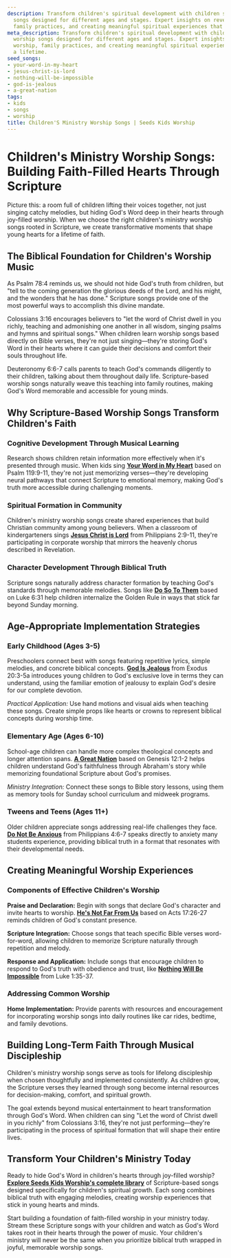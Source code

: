 ```yaml
---
description: Transform children's spiritual development with children s ministry worship
  songs designed for different ages and stages. Expert insights on reverent worship,
  family practices, and creating meaningful spiritual experiences that last a lifetime.
meta_description: Transform children's spiritual development with children s ministry
  worship songs designed for different ages and stages. Expert insights on reverent
  worship, family practices, and creating meaningful spiritual experiences that last
  a lifetime.
seed_songs:
- your-word-in-my-heart
- jesus-christ-is-lord
- nothing-will-be-impossible
- god-is-jealous
- a-great-nation
tags:
- kids
- songs
- worship
title: Children'S Ministry Worship Songs | Seeds Kids Worship
---
```

# Children's Ministry Worship Songs: Building Faith-Filled Hearts Through Scripture

Picture this: a room full of children lifting their voices together, not just singing catchy melodies, but hiding God's Word deep in their hearts through joy-filled worship. When we choose the right children's ministry worship songs rooted in Scripture, we create transformative moments that shape young hearts for a lifetime of faith.

## The Biblical Foundation for Children's Worship Music

As Psalm 78:4 reminds us, we should not hide God's truth from children, but "tell to the coming generation the glorious deeds of the Lord, and his might, and the wonders that he has done." Scripture songs provide one of the most powerful ways to accomplish this divine mandate.

Colossians 3:16 encourages believers to "let the word of Christ dwell in you richly, teaching and admonishing one another in all wisdom, singing psalms and hymns and spiritual songs." When children learn worship songs based directly on Bible verses, they're not just singing—they're storing God's Word in their hearts where it can guide their decisions and comfort their souls throughout life.

Deuteronomy 6:6-7 calls parents to teach God's commands diligently to their children, talking about them throughout daily life. Scripture-based worship songs naturally weave this teaching into family routines, making God's Word memorable and accessible for young minds.

## Why Scripture-Based Worship Songs Transform Children's Faith

### Cognitive Development Through Musical Learning

Research shows children retain information more effectively when it's presented through music. When kids sing **[Your Word in My Heart](https://seedskidsworship.com/product/your-word-in-my-heart-psalm-1199-11-2/)** based on Psalm 119:9-11, they're not just memorizing verses—they're developing neural pathways that connect Scripture to emotional memory, making God's truth more accessible during challenging moments.

### Spiritual Formation in Community

Children's ministry worship songs create shared experiences that build Christian community among young believers. When a classroom of kindergarteners sings **[Jesus Christ is Lord](https://seedskidsworship.com/product/jesus-christ-is-lord-philippians-29-11-4/)** from Philippians 2:9-11, they're participating in corporate worship that mirrors the heavenly chorus described in Revelation.

### Character Development Through Biblical Truth

Scripture songs naturally address character formation by teaching God's standards through memorable melodies. Songs like **[Do So To Them](https://seedskidsworship.com/product/do-so-to-them-luke-631/)** based on Luke 6:31 help children internalize the Golden Rule in ways that stick far beyond Sunday morning.

## Age-Appropriate Implementation Strategies

### Early Childhood (Ages 3-5)

Preschoolers connect best with songs featuring repetitive lyrics, simple melodies, and concrete biblical concepts. **[God Is Jealous](https://seedskidsworship.com/product/god-is-jealous-exodus-203-5a-2/)** from Exodus 20:3-5a introduces young children to God's exclusive love in terms they can understand, using the familiar emotion of jealousy to explain God's desire for our complete devotion.

*Practical Application:* Use hand motions and visual aids when teaching these songs. Create simple props like hearts or crowns to represent biblical concepts during worship time.

### Elementary Age (Ages 6-10)

School-age children can handle more complex theological concepts and longer attention spans. **[A Great Nation](https://seedskidsworship.com/product/a-great-nation-genesis-121-2/)** based on Genesis 12:1-2 helps children understand God's faithfulness through Abraham's story while memorizing foundational Scripture about God's promises.

*Ministry Integration:* Connect these songs to Bible story lessons, using them as memory tools for Sunday school curriculum and midweek programs.

### Tweens and Teens (Ages 11+)

Older children appreciate songs addressing real-life challenges they face. **[Do Not Be Anxious](https://seedskidsworship.com/product/do-not-be-anxious-philippians-46-7-2/)** from Philippians 4:6-7 speaks directly to anxiety many students experience, providing biblical truth in a format that resonates with their developmental needs.

## Creating Meaningful Worship Experiences

### Components of Effective Children's Worship

**Praise and Declaration:** Begin with songs that declare God's character and invite hearts to worship. **[He's Not Far From Us](https://seedskidsworship.com/product/hes-not-far-from-us-acts-1726-27-2/)** based on Acts 17:26-27 reminds children of God's constant presence.

**Scripture Integration:** Choose songs that teach specific Bible verses word-for-word, allowing children to memorize Scripture naturally through repetition and melody.

**Response and Application:** Include songs that encourage children to respond to God's truth with obedience and trust, like **[Nothing Will Be Impossible](https://seedskidsworship.com/product/nothing-will-be-impossible-luke-135-37-2/)** from Luke 1:35-37.

### Addressing Common Worship

**Home Implementation:** Provide parents with resources and encouragement for incorporating worship songs into daily routines like car rides, bedtime, and family devotions.

## Building Long-Term Faith Through Musical Discipleship

Children's ministry worship songs serve as tools for lifelong discipleship when chosen thoughtfully and implemented consistently. As children grow, the Scripture verses they learned through song become internal resources for decision-making, comfort, and spiritual growth.

The goal extends beyond musical entertainment to heart transformation through God's Word. When children can sing "Let the word of Christ dwell in you richly" from Colossians 3:16, they're not just performing—they're participating in the process of spiritual formation that will shape their entire lives.

## Transform Your Children's Ministry Today

Ready to hide God's Word in children's hearts through joy-filled worship? **[Explore Seeds Kids Worship's complete library](https://seedskidsworship.com/)** of Scripture-based songs designed specifically for children's spiritual growth. Each song combines biblical truth with engaging melodies, creating worship experiences that stick in young hearts and minds.

Start building a foundation of faith-filled worship in your ministry today. Stream these Scripture songs with your children and watch as God's Word takes root in their hearts through the power of music. Your children's ministry will never be the same when you prioritize biblical truth wrapped in joyful, memorable worship songs.

<script type="application/ld+json">
{
  "@context": "https://schema.org",
  "@type": "Article",
  "headline": "Children's Ministry Worship Songs",
  "author": {
    "@type": "Organization",
    "name": "Seeds Kids Worship"
  },
  "publisher": {
    "@type": "Organization",
    "name": "Seeds Kids Worship",
    "logo": {
      "@type": "ImageObject",
      "url": "https://seedskidsworship.com/logo.png"
    }
  },
  "datePublished": "2025-09-04T09:01:10.281899",
  "dateModified": "2025-09-04T09:01:10.281911",
  "description": "Transform children's spiritual development with children's ministry worship songs designed for different ages and stages. Expert insights on reverent worship, f",
  "mainEntityOfPage": {
    "@type": "WebPage",
    "@id": "https://seedskidsworship.com/activities/children-s-ministry-worship-songs/"
  }
}
</script>

<script type="application/ld+json">
{
  "@context": "https://schema.org",
  "@type": "Product",
  "name": "Your Word in My Heart",
  "description": "A scripture memory song about hiding God's word in our hearts",
  "url": "https://seedskidsworship.com/product/your-word-in-my-heart-psalm-1199-11-2/",
  "brand": {
    "@type": "Brand",
    "name": "Seeds Kids Worship"
  },
  "category": "Children's Christian Music",
  "album": "The Word of God"
}
</script>

<script type="application/ld+json">
{
  "@context": "https://schema.org",
  "@type": "Product",
  "name": "Jesus Christ is Lord",
  "description": "A declaration song about Jesus as Lord based on Philippians",
  "url": "https://seedskidsworship.com/product/jesus-christ-is-lord-philippians-29-11-4/",
  "brand": {
    "@type": "Brand",
    "name": "Seeds Kids Worship"
  },
  "category": "Children's Christian Music",
  "album": "The Word of God"
}
</script>

<script type="application/ld+json">
{
  "@context": "https://schema.org",
  "@type": "Product",
  "name": "Nothing Will Be Impossible",
  "description": "Catchy song teaching that no one is righteous on their own (Psalm 14:2–3), pointing listeners to their need for God's grace.",
  "url": "https://seedskidsworship.com/product/nothing-will-be-impossible-luke-135-37-2/",
  "brand": {
    "@type": "Brand",
    "name": "Seeds Kids Worship"
  },
  "category": "Children's Christian Music",
  "album": "Joyful"
}
</script>

<script type="application/ld+json">
{
  "@context": "https://schema.org",
  "@type": "Product",
  "name": "God Is Jealous",
  "description": "From Exodus 20:3-5a, this song teaches that God is a jealous God who calls His people to worship Him alone and warns against idols, helping kids understand God's righteous jealousy.",
  "url": "https://seedskidsworship.com/product/god-is-jealous-exodus-203-5a-
